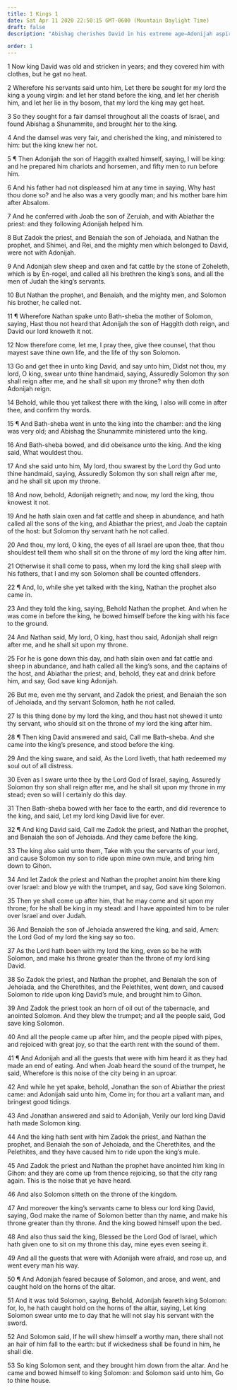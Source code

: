 ```yaml
---
title: 1 Kings 1
date: Sat Apr 11 2020 22:50:15 GMT-0600 (Mountain Daylight Time)
draft: false
description: "Abishag cherishes David in his extreme age—Adonijah aspires to be king—Bathsheba and Nathan advise David of Adonijah’s plotting—David names Solomon as king, and he is anointed by Zadok—Adonijah’s cause fails."

order: 1
---
```

    
1 Now king David was old and stricken in years; and they covered him with clothes, but he gat no heat.

2 Wherefore his servants said unto him, Let there be sought for my lord the king a young virgin: and let her stand before the king, and let her cherish him, and let her lie in thy bosom, that my lord the king may get heat.

3 So they sought for a fair damsel throughout all the coasts of Israel, and found Abishag a Shunammite, and brought her to the king.

4 And the damsel was very fair, and cherished the king, and ministered to him: but the king knew her not.

5 ¶ Then Adonijah the son of Haggith exalted himself, saying, I will be king: and he prepared him chariots and horsemen, and fifty men to run before him.

6 And his father had not displeased him at any time in saying, Why hast thou done so? and he also was a very goodly man; and his mother bare him after Absalom.

7 And he conferred with Joab the son of Zeruiah, and with Abiathar the priest: and they following Adonijah helped him.

8 But Zadok the priest, and Benaiah the son of Jehoiada, and Nathan the prophet, and Shimei, and Rei, and the mighty men which belonged to David, were not with Adonijah.

9 And Adonijah slew sheep and oxen and fat cattle by the stone of Zoheleth, which is by En-rogel, and called all his brethren the king’s sons, and all the men of Judah the king’s servants.

10 But Nathan the prophet, and Benaiah, and the mighty men, and Solomon his brother, he called not.

11 ¶ Wherefore Nathan spake unto Bath-sheba the mother of Solomon, saying, Hast thou not heard that Adonijah the son of Haggith doth reign, and David our lord knoweth it not.

12 Now therefore come, let me, I pray thee, give thee counsel, that thou mayest save thine own life, and the life of thy son Solomon.

13 Go and get thee in unto king David, and say unto him, Didst not thou, my lord, O king, swear unto thine handmaid, saying, Assuredly Solomon thy son shall reign after me, and he shall sit upon my throne? why then doth Adonijah reign.

14 Behold, while thou yet talkest there with the king, I also will come in after thee, and confirm thy words.

15 ¶ And Bath-sheba went in unto the king into the chamber: and the king was very old; and Abishag the Shunammite ministered unto the king.

16 And Bath-sheba bowed, and did obeisance unto the king. And the king said, What wouldest thou.

17 And she said unto him, My lord, thou swarest by the Lord thy God unto thine handmaid, saying, Assuredly Solomon thy son shall reign after me, and he shall sit upon my throne.

18 And now, behold, Adonijah reigneth; and now, my lord the king, thou knowest it not.

19 And he hath slain oxen and fat cattle and sheep in abundance, and hath called all the sons of the king, and Abiathar the priest, and Joab the captain of the host: but Solomon thy servant hath he not called.

20 And thou, my lord, O king, the eyes of all Israel are upon thee, that thou shouldest tell them who shall sit on the throne of my lord the king after him.

21 Otherwise it shall come to pass, when my lord the king shall sleep with his fathers, that I and my son Solomon shall be counted offenders.

22 ¶ And, lo, while she yet talked with the king, Nathan the prophet also came in.

23 And they told the king, saying, Behold Nathan the prophet. And when he was come in before the king, he bowed himself before the king with his face to the ground.

24 And Nathan said, My lord, O king, hast thou said, Adonijah shall reign after me, and he shall sit upon my throne.

25 For he is gone down this day, and hath slain oxen and fat cattle and sheep in abundance, and hath called all the king’s sons, and the captains of the host, and Abiathar the priest; and, behold, they eat and drink before him, and say, God save king Adonijah.

26 But me, even me thy servant, and Zadok the priest, and Benaiah the son of Jehoiada, and thy servant Solomon, hath he not called.

27 Is this thing done by my lord the king, and thou hast not shewed it unto thy servant, who should sit on the throne of my lord the king after him.

28 ¶ Then king David answered and said, Call me Bath-sheba. And she came into the king’s presence, and stood before the king.

29 And the king sware, and said, As the Lord liveth, that hath redeemed my soul out of all distress.

30 Even as I sware unto thee by the Lord God of Israel, saying, Assuredly Solomon thy son shall reign after me, and he shall sit upon my throne in my stead; even so will I certainly do this day.

31 Then Bath-sheba bowed with her face to the earth, and did reverence to the king, and said, Let my lord king David live for ever.

32 ¶ And king David said, Call me Zadok the priest, and Nathan the prophet, and Benaiah the son of Jehoiada. And they came before the king.

33 The king also said unto them, Take with you the servants of your lord, and cause Solomon my son to ride upon mine own mule, and bring him down to Gihon.

34 And let Zadok the priest and Nathan the prophet anoint him there king over Israel: and blow ye with the trumpet, and say, God save king Solomon.

35 Then ye shall come up after him, that he may come and sit upon my throne; for he shall be king in my stead: and I have appointed him to be ruler over Israel and over Judah.

36 And Benaiah the son of Jehoiada answered the king, and said, Amen: the Lord God of my lord the king say so too.

37 As the Lord hath been with my lord the king, even so be he with Solomon, and make his throne greater than the throne of my lord king David.

38 So Zadok the priest, and Nathan the prophet, and Benaiah the son of Jehoiada, and the Cherethites, and the Pelethites, went down, and caused Solomon to ride upon king David’s mule, and brought him to Gihon.

39 And Zadok the priest took an horn of oil out of the tabernacle, and anointed Solomon. And they blew the trumpet; and all the people said, God save king Solomon.

40 And all the people came up after him, and the people piped with pipes, and rejoiced with great joy, so that the earth rent with the sound of them.

41 ¶ And Adonijah and all the guests that were with him heard it as they had made an end of eating. And when Joab heard the sound of the trumpet, he said, Wherefore is this noise of the city being in an uproar.

42 And while he yet spake, behold, Jonathan the son of Abiathar the priest came: and Adonijah said unto him, Come in; for thou art a valiant man, and bringest good tidings.

43 And Jonathan answered and said to Adonijah, Verily our lord king David hath made Solomon king.

44 And the king hath sent with him Zadok the priest, and Nathan the prophet, and Benaiah the son of Jehoiada, and the Cherethites, and the Pelethites, and they have caused him to ride upon the king’s mule.

45 And Zadok the priest and Nathan the prophet have anointed him king in Gihon: and they are come up from thence rejoicing, so that the city rang again. This is the noise that ye have heard.

46 And also Solomon sitteth on the throne of the kingdom.

47 And moreover the king’s servants came to bless our lord king David, saying, God make the name of Solomon better than thy name, and make his throne greater than thy throne. And the king bowed himself upon the bed.

48 And also thus said the king, Blessed be the Lord God of Israel, which hath given one to sit on my throne this day, mine eyes even seeing it.

49 And all the guests that were with Adonijah were afraid, and rose up, and went every man his way.

50 ¶ And Adonijah feared because of Solomon, and arose, and went, and caught hold on the horns of the altar.

51 And it was told Solomon, saying, Behold, Adonijah feareth king Solomon: for, lo, he hath caught hold on the horns of the altar, saying, Let king Solomon swear unto me to day that he will not slay his servant with the sword.

52 And Solomon said, If he will shew himself a worthy man, there shall not an hair of him fall to the earth: but if wickedness shall be found in him, he shall die.

53 So king Solomon sent, and they brought him down from the altar. And he came and bowed himself to king Solomon: and Solomon said unto him, Go to thine house.
